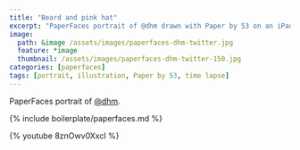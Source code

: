 ```yaml
---
title: "Beard and pink hat"
excerpt: "PaperFaces portrait of @dhm drawn with Paper by 53 on an iPad."
image: 
  path: &image /assets/images/paperfaces-dhm-twitter.jpg 
  feature: *image
  thumbnail: /assets/images/paperfaces-dhm-twitter-150.jpg
categories: [paperfaces]
tags: [portrait, illustration, Paper by 53, time lapse]
---
```


PaperFaces portrait of [@dhm](https://twitter.com/dhm).

{% include boilerplate/paperfaces.md %}

{% youtube 8znOwv0XxcI %}
